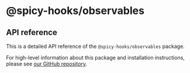 # @spicy-hooks/observables

## API reference

This is a detailed API reference of the `@spicy-hooks/observables` package.

For high-level information about this package and installation instructions,
please see [our GitHub repository](https://github.com/salsita/spicy-hooks/tree/next/packages/observables).

